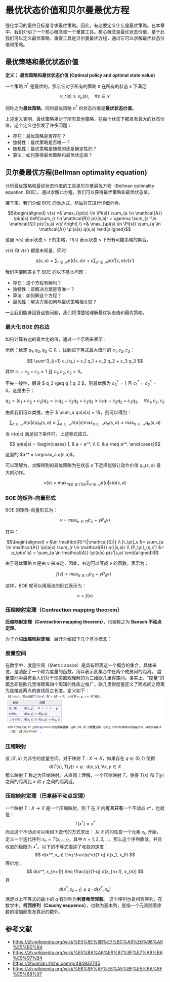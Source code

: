 # 最优状态价值和贝尔曼最优方程

强化学习的最终目标是寻求最优策略。因此，有必要定义什么是最优策略。在本章中，我们介绍了一个核心概念和一个重要工具。核心概念是最优状态价值，基于此我们可以定义最优策略。重要工具是贝尔曼最优方程，通过它可以求解最优状态价值和策略。

## 最优策略和最优状态价值

**定义：** **最优策略和最优状态价值 (Optimal policy and optimal state value)**

一个策略 $\pi^*$ 是最优的，那么它对于所有的策略 $\pi$ 在所有的状态 $s$ 下满足:

$$ v_{\pi^*}(s) \geq v_{\pi}(s), \quad \forall s \in \mathcal{S}  $$

则称之为**最优策略**。同时最优策略 $\pi^*$ 的状态价值是**最优状态价值**。

上述定义表明，最优策略相对于所有其他策略，在每个状态下都具有最大的状态价值。这个定义也引发了许多问题：
- 存在：最优策略是否存在？
- 独特性：最优策略是否唯一？
- 随机性：最优策略是随机的还是确定性的？
- 算法：如何获得最优策略和最优状态值？

## 贝尔曼最优方程(Bellman optimality equation)

分析最优策略和最优状态价值的工具是贝尔曼最优方程（Bellman optimality equation, BOE）。通过求解此方程，我们可以获得最优策略和最优状态值。

接下来，我们介绍 BOE 的表达式，然后对其进行详细分析。

$$\begin{aligned}
v(s) =& \max_{\pi(s) \in \Pi(s)} \sum_{a \in \mathcal{A}} \pi(a|s) \left(\sum_{r \in \mathcal{R}} p(r|s,a)r + \gamma \sum_{s' \in \mathcal{S}} p(s'|s,a) v(s')\right) \\
=& \max_{\pi(s) \in \Pi(s)} \sum_{a \in \mathcal{A}} \pi(a|s) q(s,a)
\end{aligned}$$

这里 $\pi(s)$ 表示状态 $s$ 下的策略，$\Pi(s)$ 表示状态 $s$ 下所有可能策略的集合。

$v(s)$ 和 $v(s')$ 都是未知量，同时

$$ q(s,a) = \sum_{r \in \mathcal{R}} p(r|s,a)r + \gamma \sum_{s' \in \mathcal{S}} p(s'|s,a) v(s') $$

我们需要回答关于 BOE 的以下基本问题：
- 存在：这个方程有解吗？
- 独特性：该解决方案是否唯一？
- 算法：如何解这个方程？
- 最优性：解决方案如何与最优策略相关联？

一旦我们能够回答这些问题，我们将清楚地理解最优状态值和最优策略。

### 最大化 BOE 的右边

如何计算右边的最大化的值，通过一个示例来表示：

示例：给定 $q_1, q_2, q_3 \in \mathbb{R}$ ，找到如下等式最大值时的 $c_1,c_2,c_3$：

$$ \sum^3_{i=1} c_i q_i = c_1 q_1 + c_2 q_2 + c_3 q_3  $$

其中 $c_1 + c_2 + c_3 = 1$ 且  $c_1, c_2, c_3 > 0$。

不失一般性，假设 $ q_3 \geq q_1,q_2 $，则最优解为 $c^*_3=1$ 且 $c^*_1=c^*_2=0$，这是由于：

$$ q_3 = (c_1+c_2+c_3)q_3 = c_1 q_3 + c_2 q_3 + c_3 q_3 \geq c_1 q_1 + c_2 q_2 + c_3 q_3, \quad \forall c_1,c_2,c_3 $$

由此我们可以类推，由于 $ \sum_a \pi(a|s) = 1$，则可以得到：


$$ \sum_{a \in \mathcal{A}} \pi(a|s) q_\pi(s,a) \leq \sum_{a \in \mathcal{A}} \pi(a|s) \max_{a \in \mathcal{A}} q_\pi(s,a) = \max_{a \in \mathcal{A}} q_\pi(s,a) $$

当 $\pi(a|s)$ 满足如下条件时，上述等式成立。

$$
\pi(a|s) = 
\begin{cases}
1, & a = a^*, \\
0, & a \neq a^*.
\end{cases}$$

这里的 $a^* = \argmax_a q(s,a)$。

可以理解为，求解得到的最优策略为在状态 $s$ 下选择能够让动作价值 $q_\pi(s,a)$ 最大的动作。

$$v(s) = \max_{\pi(s) \in \Pi(s)} \sum_{a \in \mathcal{A}} \pi(a|s) q(s,a)$$

### BOE 的矩阵-向量形式

BOE 的矩阵-向量形式为：

$$ v = \max_{\pi \in \Pi}( r_\pi + \gamma P_\pi v) $$

其中：

$$\begin{aligned}
v &\in \mathbb{R}^{|\mathcal{S}|} \\
[r_\pi]_s &= \sum_{a \in \mathcal{A}} \pi(a|s) \sum_{r \in \mathcal{R}} p(r|s,a)r \\
[P_\pi]_{s,s'} &= p_\pi(s'|s) = \sum_{a \in \mathcal{A}} \pi(a|s)  p(s'|s,a)
\end{aligned}$$

由于最优策略 $\pi$ 是由 $v$ 来决定，因此，右边可以写成 $v$ 的函数，表示为：

$$ f(v) = \max_{\pi \in \Pi}(r_\pi + \gamma P_\pi v）$$

这样，BOE 就可以用简洁的形式表示为：

$$ v = f(v)$$

### 压缩映射定理（Contraction mapping theorem）

**压缩映射定理（Contraction mapping theorem）**，也被称之为 **Banach 不动点定理**。

为了介绍**压缩映射定理**，展开介绍如下几个基本概念：

### **度量空间**
在数学中，度量空间（Metric space）是具有距离这一个概念的集合，具体来说，是装配了一个称为度量的函数，用以表示此集合中任两个成员间的距离。
度量空间中最符合人们对于现实直观理解的为三维欧几里得空间。事实上，“度量”的概念即是欧几里得距离四个周知的性质之推广。欧几里得度量定义了两点间之距离为连接这两点的直线段之长度。定义如下：
![](./assets/chapter3_metric_space.png)
### **压缩映射**
设 $(X,d)$ 为非空的度量空间，对于映射 $T: X \rightarrow X$，如果存在 $q \in (0,1)$ 使得 
$$d(T(x), T(y)) < q \cdot d(x,y), \forall x,y \in X $$
那么映射 $T$ 称之为压缩映射。从直观上理解，一个压缩映射 $T$，使得 $T(x)$ 和 $T(y)$ 之间的距离比 $x$ 和 $y$ 之间的距离近。

### **压缩映射定理（巴拿赫不动点定理）**
一个映射 $T: X \rightarrow X$ 是一个压缩映射，则 $T$ 在 $X$ 内**有且只有**一个不动点 $x*$，也就是：
$$ T(x^*) = x^*$$
而且这个不动点可以用如下迭代的方式求出：
从 $X$ 内的任意一个元素 $x_0$ 开始，定义一个迭代序列 $x_n = T(x_{n-1})$，其中 $n=1,2,3,...$，那么这个序列收敛，并且收敛的极限为 $x^*$。以下的不等式描述了收敛的速度：
$$ d(x^*, x_n) \leq \frac{q^n}{1-q} d(x_1, x_0) $$
等价地：
$$ d(x^*, x_{n+1}) \leq \frac{q}{1-q} d(x_{n+1}, x_{n}) $$
且
$$ d(x^*, x_{n+1}) \leq q \cdot d(x^*, x_{n}) $$
满足以上不等式的最小的 $q$ 有时称为**利普希茨常数**。
这个序列也是柯西序列。在数学中，**柯西序列（Cauchy sequence）**，也称为基本列，是指一个元素随着序数的增加而愈发靠近的数列。






## 参考文献
- https://zh.wikipedia.org/wiki/%E5%8E%8B%E7%BC%A9%E6%98%A0%E5%B0%84
- https://zh.wikipedia.org/wiki/%E5%BA%A6%E9%87%8F%E7%A9%BA%E9%97%B4
- https://zhuanlan.zhihu.com/p/494932745
- https://zh.wikipedia.org/wiki/%E6%9F%AF%E8%A5%BF%E5%BA%8F%E5%88%97